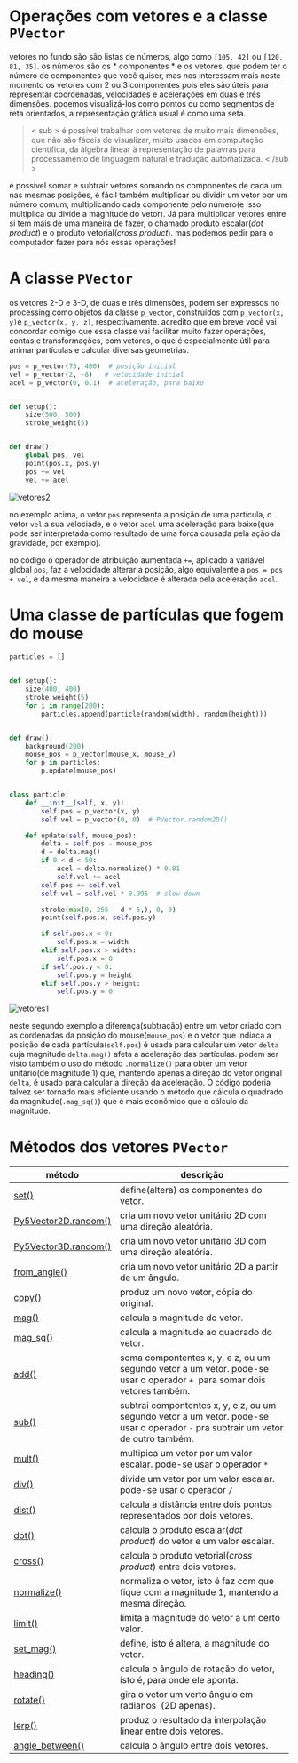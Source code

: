 # Operações com vetores e a classe `PVector`

vetores no fundo são são listas de números, algo como `[105, 42]` ou `[120, 81, 35]`. os números são os * componentes * e os vetores, que podem ter o número de componentes que você quiser, mas nos interessam mais neste momento os vetores com 2 ou 3 componentes pois eles são úteis para representar coordenadas, velocidades e acelerações em duas e três dimensões. podemos visualizá-los como pontos ou como segmentos de reta orientados, a representação gráfica usual é como uma seta.

> < sub > é possível trabalhar com vetores de muito mais dimensôes, que não são fáceis de visualizar, muito usados em computação científica, da álgebra linear à representação de palavras para processamento de linguagem natural e tradução automatizada. < /sub >

é possível somar e subtrair vetores somando os componentes de cada um nas mesmas posições, é fácil também multiplicar ou dividir um vetor por um número comum, multiplicando cada componente pelo número(e isso multiplica ou divide a magnitude do vetor). Já para multiplicar vetores entre si tem mais de uma maneira de fazer, o chamado produto escalar(*dot product*) e o produto vetorial(*cross product*). mas podemos pedir para o computador fazer para nós essas operações!

# A classe `PVector`

os vetores 2-D e 3-D, de duas e três dimensões, podem ser expressos no processing como objetos da classe `p_vector`, construídos com `p_vector(x, y)`e `p_vector(x, y, z)`, respectivamente. acredito que em breve você vai concordar comigo que essa classe vai facilitar muito fazer operações, contas e transformações, com vetores, o que é especialmente útil para animar partículas e calcular diversas geometrias.

```python
pos = p_vector(75, 400)  # posição inicial
vel = p_vector(2, -8)   # velocidade inicial
acel = p_vector(0, 0.1)  # aceleração, para baixo


def setup():
    size(500, 500)
    stroke_weight(5)


def draw():
    global pos, vel
    point(pos.x, pos.y)
    pos += vel
    vel += acel


```
![vetores2](assets/vetores1.gif)

no exemplo acima, o vetor `pos` representa a posição de uma partícula, o vetor `vel` a sua velociade, e o vetor `acel` uma aceleração para baixo(que pode ser interpretada como resultado de uma força causada pela ação da gravidade, por exemplo).

no código o operador de atribuição aumentada `+=`, aplicado à variável global `pos`, faz a velocidade alterar a posição, algo equivalente a `pos = pos + vel`, e da mesma maneira a velocidade é alterada pela aceleração `acel`.

# Uma classe de partículas que fogem do mouse

```python
particles = []


def setup():
    size(400, 400)
    stroke_weight(5)
    for i in range(200):
        particles.append(particle(random(width), random(height)))


def draw():
    background(200)
    mouse_pos = p_vector(mouse_x, mouse_y)
    for p in particles:
        p.update(mouse_pos)


class particle:
    def __init__(self, x, y):
        self.pos = p_vector(x, y)
        self.vel = p_vector(0, 0)  # PVector.random2D()

    def update(self, mouse_pos):
        delta = self.pos - mouse_pos
        d = delta.mag()
        if 0 < d < 50:
            acel = delta.normalize() * 0.01
            self.vel += acel
        self.pos += self.vel
        self.vel = self.vel * 0.995  # slow down

        stroke(max(0, 255 - d * 5,), 0, 0)
        point(self.pos.x, self.pos.y)

        if self.pos.x < 0:
            self.pos.x = width
        elif self.pos.x > width:
            self.pos.x = 0
        if self.pos.y < 0:
            self.pos.y = height
        elif self.pos.y > height:
            self.pos.y = 0


```

![vetores1](assets/vetores2.gif)

neste segundo exemplo a diferença(subtração) entre um vetor criado com as cordenadas da posição do mouse(`mouse_pos`) e o vetor que indiaca a posição de cada partícula(`self.pos`) é usada para calcular um vetor `delta` cuja magnitude `delta.mag()` afeta a aceleração das partículas. podem ser visto também o uso do método `.normalize()` para obter um vetor unitário(de magnitude 1) que, mantendo apenas a direção do vetor original `delta`, é usado para calcular a direção da aceleração. O código poderia talvez ser tornado mais eficiente usando o método que cálcula o quadrado da magnitude(`.mag_sq()`) que é mais econômico que o cálculo da magnitude.

# Métodos dos vetores `PVector`

| método | descrição |
| ------------------------------------------------------------------------------ | ---------------------------------------------------------------------------------------------------------------------------------- |
| [set()](https://py5.ixora.io/reference/py5vector_set.html) | define(altera) os componentes do vetor. |
| [Py5Vector2D.random()](https://py5.ixora.io/reference/py5vector_random.html) | cria um novo vetor unitário 2D com uma direção aleatória. |
| [Py5Vector3D.random()](https://py5.ixora.io/reference/py5vector_random.html) | cria um novo vetor unitário 3D com uma direção aleatória. |
| [from_angle()](https://py5.ixora.io/reference/py5vector_from_angle.html) | cria um novo vetor unitário 2D a partir de um ângulo. |
| [copy()](https://py5.ixora.io/reference/py5vector_copy.html) | produz um novo vetor, cópia do original. |
| [mag()](https://py5.ixora.io/reference/py5vector_mag.html) | calcula a magnitude do vetor. |
| [mag_sq()](https://py5.ixora.io/reference/py5vector_mag_sq.html) | calcula a magnitude ao quadrado do vetor. |
| [add()](https://py5.ixora.io/reference/py5vector_add.html) | soma compontentes x, y, e z, ou um segundo vetor a um vetor. pode-se usar o operador `+`  para somar dois vetores também. |
| [sub()](https://py5.ixora.io/reference/py5vector_sub.html) | subtrai compontentes x, y, e z, ou um segundo vetor a um vetor. pode-se usar o operador `-` pra subtrair um vetor de outro também. |
| [mult()](https://py5.ixora.io/reference/py5vector_mult.html) | multipica um vetor por um valor escalar. pode-se usar o operador `*` |
| [div()](https://py5.ixora.io/reference/py5vector_div.html) | divide um vetor por um valor escalar. pode-se usar o operador `/` |
| [dist()](https://py5.ixora.io/reference/py5vector_dist.html) | calcula a distância entre dois pontos representados por dois vetores. |
| [dot()](https://py5.ixora.io/reference/py5vector_dot.html) | calcula o produto escalar(*dot product*) do vetor e um valor escalar. |
| [cross()](https://py5.ixora.io/reference/py5vector_cross.html) | calcula o produto vetorial(*cross product*) entre dois vetores. |
| [normalize()](https://py5.ixora.io/reference/py5vector_normalize.html) | normaliza o vetor, isto é faz com que fique com a magnitude 1, mantendo a mesma direção. |
| [limit()](https://py5.ixora.io/reference/py5vector_limit.html) | limita a magnitude do vetor a um certo valor. |
| [set_mag()](https://py5.ixora.io/reference/py5vector_set_mag.html) | define, isto é altera, a magnitude do vetor. |
| [heading()](https://py5.ixora.io/reference/py5vector_heading.html) | calcula o ângulo de rotação do vetor, isto é, para onde ele aponta. |
| [rotate()](https://py5.ixora.io/reference/py5vector_rotate.html) | gira o vetor um verto ângulo em radianos  (2D apenas). |
| [lerp()](https://py5.ixora.io/reference/py5vector_lerp.html) | produz o resultado da interpolação linear entre dois vetores. |
| [angle_between()](https://py5.ixora.io/reference/py5vector_angle_between.html) | calcula o ângulo entre dois vetores. |
